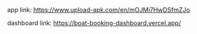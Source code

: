 app link: 
https://www.upload-apk.com/en/mOJMi7HwDSfmZJo

dashboard link:
https://boat-booking-dashboard.vercel.app/
